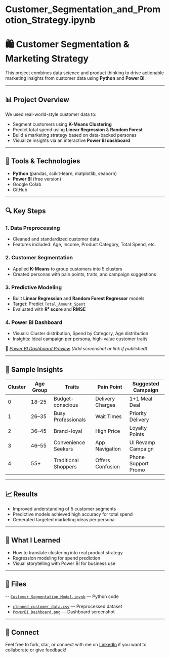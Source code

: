 # Customer_Segmentation_and_Promotion_Strategy.ipynb
# 🛍️ Customer Segmentation & Marketing Strategy

This project combines data science and product thinking to drive actionable marketing insights from customer data using **Python** and **Power BI**.

---

## 📊 Project Overview

We used real-world-style customer data to:

- Segment customers using **K-Means Clustering**
- Predict total spend using **Linear Regression** & **Random Forest**
- Build a marketing strategy based on data-backed personas
- Visualize insights via an interactive **Power BI dashboard**

---

## 🧰 Tools & Technologies

- **Python** (pandas, scikit-learn, matplotlib, seaborn)
- **Power BI** (free version)
- Google Colab
- GitHub

---

## 🔍 Key Steps

### 1. Data Preprocessing
- Cleaned and standardized customer data
- Features included: Age, Income, Product Category, Total Spend, etc.

### 2. Customer Segmentation
- Applied **K-Means** to group customers into 5 clusters
- Created personas with pain points, traits, and campaign suggestions

### 3. Predictive Modeling
- Built **Linear Regression** and **Random Forest Regressor** models
- Target: Predict `Total_Amount_Spent`
- Evaluated with **R² score** and **RMSE**

### 4. Power BI Dashboard
- Visuals: Cluster distribution, Spend by Category, Age distribution
- Insights: Ideal campaign per persona, high-value customer traits

📎 *[Power BI Dashboard Preview](#)* *(Add screenshot or link if published)*

---

## 📌 Sample Insights

| Cluster | Age Group | Traits               | Pain Point        | Suggested Campaign   |
|--------|------------|----------------------|-------------------|----------------------|
| 0      | 18–25      | Budget-conscious     | Delivery Charges  | 1+1 Meal Deal        |
| 1      | 26–35      | Busy Professionals   | Wait Times        | Priority Delivery    |
| 2      | 36–45      | Brand-loyal          | High Price        | Loyalty Points       |
| 3      | 46–55      | Convenience Seekers  | App Navigation    | UI Revamp Campaign   |
| 4      | 55+        | Traditional Shoppers | Offers Confusion  | Phone Support Promo  |

---

## 📈 Results

- Improved understanding of 5 customer segments
- Predictive models achieved high accuracy for total spend
- Generated targeted marketing ideas per persona

---

## 🧠 What I Learned

- How to translate clustering into real product strategy
- Regression modeling for spend prediction
- Visual storytelling with Power BI for business use

---

## 📁 Files

-- [`Customer_Segmentation_Model.ipynb`](./Customer_Segmentation_Model.ipynb) — Python code
- [`cleaned_customer_data.csv`](./cleaned_customer_data.csv) — Preprocessed dataset
- [`PowerBI_Dashboard.png`](./PowerBI_Dashboard.png) — Dashboard screenshot


---

## 🔗 Connect

Feel free to fork, star, or connect with me on [LinkedIn](#) if you want to collaborate or give feedback!
